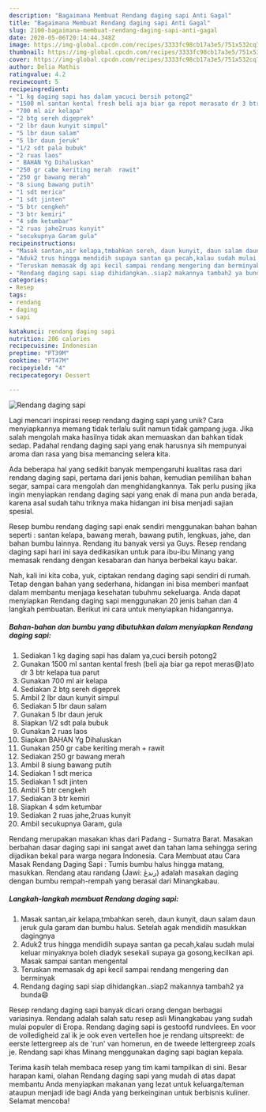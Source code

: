 ```yaml
---
description: "Bagaimana Membuat Rendang daging sapi Anti Gagal"
title: "Bagaimana Membuat Rendang daging sapi Anti Gagal"
slug: 2100-bagaimana-membuat-rendang-daging-sapi-anti-gagal
date: 2020-05-06T20:14:44.348Z
image: https://img-global.cpcdn.com/recipes/3333fc98cb17a3e5/751x532cq70/rendang-daging-sapi-foto-resep-utama.jpg
thumbnail: https://img-global.cpcdn.com/recipes/3333fc98cb17a3e5/751x532cq70/rendang-daging-sapi-foto-resep-utama.jpg
cover: https://img-global.cpcdn.com/recipes/3333fc98cb17a3e5/751x532cq70/rendang-daging-sapi-foto-resep-utama.jpg
author: Delia Mathis
ratingvalue: 4.2
reviewcount: 5
recipeingredient:
- "1 kg daging sapi has dalam yacuci bersih potong2"
- "1500 ml santan kental fresh beli aja biar ga repot merasato dr 3 btr kelapa tua parut"
- "700 ml air kelapa"
- "2 btg sereh digeprek"
- "2 lbr daun kunyit simpul"
- "5 lbr daun salam"
- "5 lbr daun jeruk"
- "1/2 sdt pala bubuk"
- "2 ruas laos"
- " BAHAN Yg Dihaluskan"
- "250 gr cabe keriting merah  rawit"
- "250 gr bawang merah"
- "8 siung bawang putih"
- "1 sdt merica"
- "1 sdt jinten"
- "5 btr cengkeh"
- "3 btr kemiri"
- "4 sdm ketumbar"
- "2 ruas jahe2ruas kunyit"
- "secukupnya Garam gula"
recipeinstructions:
- "Masak santan,air kelapa,tmbahkan sereh, daun kunyit, daun salam daun jeruk gula garam dan bumbu halus. Setelah agak mendidih masukkan dagingnya"
- "Aduk2 trus hingga mendidih supaya santan ga pecah,kalau sudah mulai keluar minyaknya boleh diadyk sesekali supaya ga gosong,kecilkan api. Masak sampai santan mengental"
- "Teruskan memasak dg api kecil sampai rendang mengering dan berminyak"
- "Rendang daging sapi siap dihidangkan..siap2 makannya tambah2 ya bunda😄"
categories:
- Resep
tags:
- rendang
- daging
- sapi

katakunci: rendang daging sapi 
nutrition: 206 calories
recipecuisine: Indonesian
preptime: "PT39M"
cooktime: "PT47M"
recipeyield: "4"
recipecategory: Dessert

---
```



![Rendang daging sapi](https://img-global.cpcdn.com/recipes/3333fc98cb17a3e5/751x532cq70/rendang-daging-sapi-foto-resep-utama.jpg)

Lagi mencari inspirasi resep rendang daging sapi yang unik? Cara menyiapkannya memang tidak terlalu sulit namun tidak gampang juga. Jika salah mengolah maka hasilnya tidak akan memuaskan dan bahkan tidak sedap. Padahal rendang daging sapi yang enak harusnya sih mempunyai aroma dan rasa yang bisa memancing selera kita.

Ada beberapa hal yang sedikit banyak mempengaruhi kualitas rasa dari rendang daging sapi, pertama dari jenis bahan, kemudian pemilihan bahan segar, sampai cara mengolah dan menghidangkannya. Tak perlu pusing jika ingin menyiapkan rendang daging sapi yang enak di mana pun anda berada, karena asal sudah tahu triknya maka hidangan ini bisa menjadi sajian spesial.

Resep bumbu rendang daging sapi enak sendiri menggunakan bahan bahan seperti : santan kelapa, bawang merah, bawang putih, lengkuas, jahe, dan bahan bumbu lainnya. Rendang itu banyak versi ya Guys. Resep rendang daging sapi hari ini saya dedikasikan untuk para ibu-ibu Minang yang memasak rendang dengan kesabaran dan hanya berbekal kayu bakar.


Nah, kali ini kita coba, yuk, ciptakan rendang daging sapi sendiri di rumah. Tetap dengan bahan yang sederhana, hidangan ini bisa memberi manfaat dalam membantu menjaga kesehatan tubuhmu sekeluarga. Anda dapat menyiapkan Rendang daging sapi menggunakan 20 jenis bahan dan 4 langkah pembuatan. Berikut ini cara untuk menyiapkan hidangannya.

<!--inarticleads1-->

##### Bahan-bahan dan bumbu yang dibutuhkan dalam menyiapkan Rendang daging sapi:

1. Sediakan 1 kg daging sapi has dalam ya,cuci bersih potong2
1. Gunakan 1500 ml santan kental fresh (beli aja biar ga repot meras😄)ato dr 3 btr kelapa tua parut
1. Gunakan 700 ml air kelapa
1. Sediakan 2 btg sereh digeprek
1. Ambil 2 lbr daun kunyit simpul
1. Sediakan 5 lbr daun salam
1. Gunakan 5 lbr daun jeruk
1. Siapkan 1/2 sdt pala bubuk
1. Gunakan 2 ruas laos
1. Siapkan  BAHAN Yg Dihaluskan
1. Gunakan 250 gr cabe keriting merah + rawit
1. Sediakan 250 gr bawang merah
1. Ambil 8 siung bawang putih
1. Sediakan 1 sdt merica
1. Sediakan 1 sdt jinten
1. Ambil 5 btr cengkeh
1. Sediakan 3 btr kemiri
1. Siapkan 4 sdm ketumbar
1. Sediakan 2 ruas jahe,2ruas kunyit
1. Ambil secukupnya Garam, gula


Rendang merupakan masakan khas dari Padang - Sumatra Barat. Masakan berbahan dasar daging sapi ini sangat awet dan tahan lama sehingga sering dijadikan bekal para warga negara Indonesia. Cara Membuat atau Cara Masak Rendang Daging Sapi : Tumis bumbu halus hingga matang, masukkan. Rendang atau randang (Jawi: رندڠ) adalah masakan daging dengan bumbu rempah-rempah yang berasal dari Minangkabau. 

<!--inarticleads2-->

##### Langkah-langkah membuat Rendang daging sapi:

1. Masak santan,air kelapa,tmbahkan sereh, daun kunyit, daun salam daun jeruk gula garam dan bumbu halus. Setelah agak mendidih masukkan dagingnya
1. Aduk2 trus hingga mendidih supaya santan ga pecah,kalau sudah mulai keluar minyaknya boleh diadyk sesekali supaya ga gosong,kecilkan api. Masak sampai santan mengental
1. Teruskan memasak dg api kecil sampai rendang mengering dan berminyak
1. Rendang daging sapi siap dihidangkan..siap2 makannya tambah2 ya bunda😄


Resep rendang daging sapi banyak dicari orang dengan berbagai variasinya. Rendang adalah salah satu resep asli Minangkabau yang sudah mulai populer di Eropa. Rendang daging sapi is gestoofd rundvlees. En voor de volledigheid zal ik je ook even vertellen hoe je rendang uitspreekt: de eerste lettergreep als de &#39;run&#39; van homerun, en de tweede lettergreep zoals je. Rendang sapi khas Minang menggunakan daging sapi bagian kepala. 

Terima kasih telah membaca resep yang tim kami tampilkan di sini. Besar harapan kami, olahan Rendang daging sapi yang mudah di atas dapat membantu Anda menyiapkan makanan yang lezat untuk keluarga/teman ataupun menjadi ide bagi Anda yang berkeinginan untuk berbisnis kuliner. Selamat mencoba!
